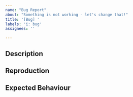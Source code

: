 ```yaml
---
name: "Bug Report"
about: "Something is not working - let's change that!"
title: '[Bug] '
labels: 'i: bug'
assignees: ''

---
```


## Description

<!-- Describe what the bug does or in what context it occurs. -->

## Reproduction

<!-- Give us a description on how to reproduce the bug. Try to keep it as simple and concise as possible! -->

## Expected Behaviour

<!-- What would you expect to happen other than the bug? -->